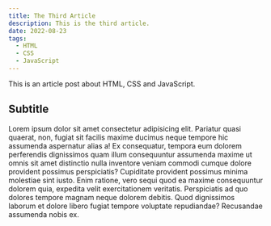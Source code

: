 ```yaml
---
title: The Third Article
description: This is the third article.
date: 2022-08-23
tags: 
  - HTML
  - CSS
  - JavaScript
---
```


This is an article post about HTML, CSS and JavaScript.

## Subtitle

Lorem ipsum dolor sit amet consectetur adipisicing elit. Pariatur quasi quaerat, non, fugiat sit facilis maxime ducimus neque tempore hic assumenda aspernatur alias a! Ex consequatur, tempora eum dolorem perferendis dignissimos quam illum consequuntur assumenda maxime ut omnis sit amet distinctio nulla inventore veniam commodi cumque dolore provident possimus perspiciatis? Cupiditate provident possimus minima molestiae sint iusto. Enim ratione, vero sequi quod ea maxime consequuntur dolorem quia, expedita velit exercitationem veritatis. Perspiciatis ad quo dolores tempore magnam neque dolorem debitis. Quod dignissimos laborum et dolore libero fugiat tempore voluptate repudiandae? Recusandae assumenda nobis ex.